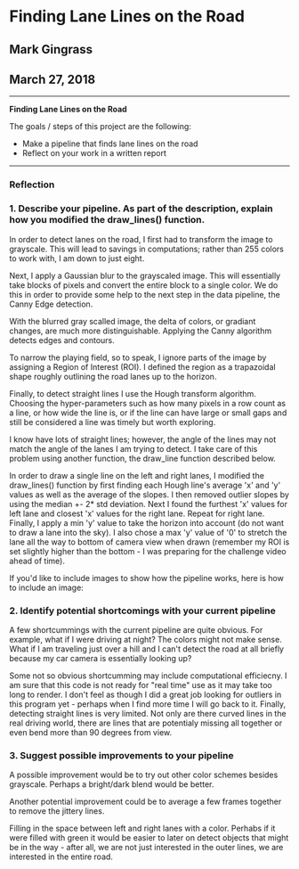 
# **Finding Lane Lines on the Road** 

## Mark Gingrass
## March 27, 2018

---

**Finding Lane Lines on the Road**

The goals / steps of this project are the following:
* Make a pipeline that finds lane lines on the road
* Reflect on your work in a written report

---

### Reflection

### 1. Describe your pipeline. As part of the description, explain how you modified the draw_lines() function.

In order to detect lanes on the road, I first had to transform the image to grayscale. This will lead to savings in computations; rather than 255 colors to work with, I am down to just eight. 

Next, I apply a Gaussian blur to the grayscaled image. This will essentially take blocks of pixels and convert the entire block to a single color. We do this in order to provide some help to the next step in the data pipeline, the Canny Edge detection. 

With the blurred gray scalled image, the delta of colors, or gradiant changes, are much more distinguishable. Applying the Canny algorithm detects edges and contours. 

To narrow the playing field, so to speak, I ignore parts of the image by assigning a Region of Interest (ROI). I defined the region as a trapazoidal shape roughly outlining the road lanes up to the horizon. 

Finally, to detect straight lines I use the Hough transform algorithm. Choosing the hyper-parameters such as how many pixels in a row count as a line, or how wide the line is, or if the line can have large or small gaps and still be considered a line was timely but worth exploring. 

I know have lots of straight lines; however, the angle of the lines may not match the angle of the lanes I am trying to detect. I take care of this problem using another function, the draw_line function described below.

In order to draw a single line on the left and right lanes, I modified the draw_lines() function by first finding each Hough line's average 'x' and 'y' values as well as the average of the slopes. I then removed outlier slopes by using the median +- 2* std deviation. Next I found the furthest 'x' values for left lane and closest 'x' values for the right lane. Repeat for right lane. Finally, I apply a min 'y' value to take the horizon into account (do not want to draw a lane into the sky). I also chose a max 'y' value of '0' to stretch the lane all the way to bottom of camera view when drawn (remember my ROI is set slightly higher than the bottom - I was preparing for the challenge video ahead of time). 

If you'd like to include images to show how the pipeline works, here is how to include an image: 



### 2. Identify potential shortcomings with your current pipeline


A few shortcummings with the current pipeline are quite obvious. For example, what if I were driving at night? The colors might not make sense. What if I am traveling just over a hill and I can't detect the road at all briefly because my car camera is essentially looking up? 

Some not so obvious shortcumming may include computational efficiecny. I am sure that this code is not ready for "real time" use as it may take too long to render. I don't feel as though I did a great job looking for outliers in this program yet - perhaps when I find more time I will go back to it. Finally, detecting straight lines is very limited. Not only are there curved lines in the real driving world, there are lines that are potentialy missing all together or even bend more than 90 degrees from view. 


### 3. Suggest possible improvements to your pipeline

A possible improvement would be to try out other color schemes besides grayscale. Perhaps a bright/dark blend would be better. 

Another potential improvement could be to average a few frames together to remove the jittery lines. 

Filling in the space between left and right lanes with a color. Perhabs if it were filled with green it would be easier to later on detect objects that might be in the way - after all, we are not just interested in the outer lines, we are interested in the entire road. 
